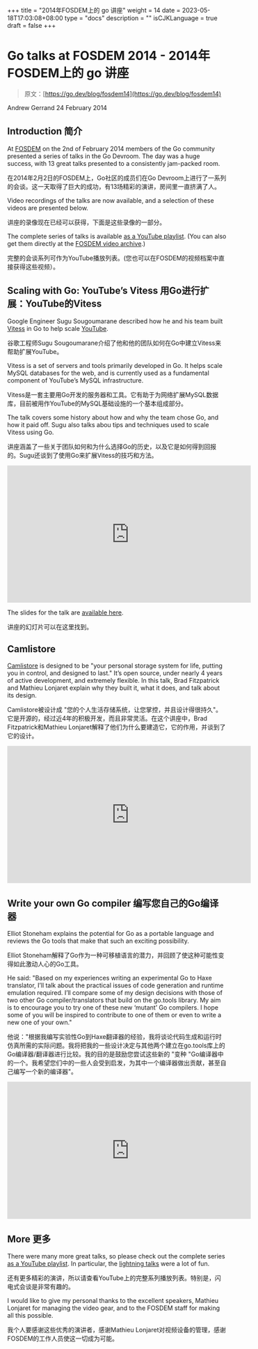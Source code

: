 +++
title = "2014年FOSDEM上的 go 讲座"
weight = 14
date = 2023-05-18T17:03:08+08:00
type = "docs"
description = ""
isCJKLanguage = true
draft = false
+++

# Go talks at FOSDEM 2014 - 2014年FOSDEM上的 go 讲座

> 原文：[https://go.dev/blog/fosdem14](https://go.dev/blog/fosdem14)

Andrew Gerrand
24 February 2014

## Introduction 简介

At [FOSDEM](http://fosdem.org/) on the 2nd of February 2014 members of the Go community presented a series of talks in the Go Devroom. The day was a huge success, with 13 great talks presented to a consistently jam-packed room.

在2014年2月2日的FOSDEM上，Go社区的成员们在Go Devroom上进行了一系列的会谈。这一天取得了巨大的成功，有13场精彩的演讲，房间里一直挤满了人。

Video recordings of the talks are now available, and a selection of these videos are presented below.

讲座的录像现在已经可以获得，下面是这些录像的一部分。

The complete series of talks is available [as a YouTube playlist](http://www.youtube.com/playlist?list=PLtLJO5JKE5YDKG4WcaNts3IVZqhDmmuBH). (You can also get them directly at the [FOSDEM video archive](http://video.fosdem.org/2014/K4601/Sunday/).)

完整的会谈系列可作为YouTube播放列表。(您也可以在FOSDEM的视频档案中直接获得这些视频）。

## Scaling with Go: YouTube’s Vitess 用Go进行扩展：YouTube的Vitess

Google Engineer Sugu Sougoumarane described how he and his team built [Vitess](https://github.com/youtube/vitess) in Go to help scale [YouTube](https://youtube.com/).

谷歌工程师Sugu Sougoumarane介绍了他和他的团队如何在Go中建立Vitess来帮助扩展YouTube。

Vitess is a set of servers and tools primarily developed in Go. It helps scale MySQL databases for the web, and is currently used as a fundamental component of YouTube’s MySQL infrastructure.

Vitess是一套主要用Go开发的服务器和工具。它有助于为网络扩展MySQL数据库，目前被用作YouTube的MySQL基础设施的一个基本组成部分。

The talk covers some history about how and why the team chose Go, and how it paid off. Sugu also talks abou tips and techniques used to scale Vitess using Go.

讲座涵盖了一些关于团队如何和为什么选择Go的历史，以及它是如何得到回报的。Sugu还谈到了使用Go来扩展Vitess的技巧和方法。

<iframe src="https://www.youtube.com/embed/qATTTSg6zXk" width="560" height="315" frameborder="0" allowfullscreen="" mozallowfullscreen="" webkitallowfullscreen="" style="box-sizing: border-box;"></iframe>

The slides for the talk are [available here](https://github.com/youtube/vitess/blob/master/doc/Vitess2014.pdf?raw=true).

讲座的幻灯片可以在这里找到。

## Camlistore

[Camlistore](http://camlistore.org/) is designed to be "your personal storage system for life, putting you in control, and designed to last." It’s open source, under nearly 4 years of active development, and extremely flexible. In this talk, Brad Fitzpatrick and Mathieu Lonjaret explain why they built it, what it does, and talk about its design.

Camlistore被设计成 "您的个人生活存储系统，让您掌控，并且设计得很持久"。它是开源的，经过近4年的积极开发，而且非常灵活。在这个讲座中，Brad Fitzpatrick和Mathieu Lonjaret解释了他们为什么要建造它，它的作用，并谈到了它的设计。

<iframe src="https://www.youtube.com/embed/yvjeIZgykiA" width="560" height="315" frameborder="0" allowfullscreen="" mozallowfullscreen="" webkitallowfullscreen="" style="box-sizing: border-box;"></iframe>

## Write your own Go compiler 编写您自己的Go编译器

Elliot Stoneham explains the potential for Go as a portable language and reviews the Go tools that make that such an exciting possibility.

Elliot Stoneham解释了Go作为一种可移植语言的潜力，并回顾了使这种可能性变得如此激动人心的Go工具。

He said: "Based on my experiences writing an experimental Go to Haxe translator, I’ll talk about the practical issues of code generation and runtime emulation required. I’ll compare some of my design decisions with those of two other Go compiler/translators that build on the go.tools library. My aim is to encourage you to try one of these new ‘mutant’ Go compilers. I hope some of you will be inspired to contribute to one of them or even to write a new one of your own."

他说："根据我编写实验性Go到Haxe翻译器的经验，我将谈论代码生成和运行时仿真所需的实际问题。我将把我的一些设计决定与其他两个建立在go.tools库上的Go编译器/翻译器进行比较。我的目的是鼓励您尝试这些新的 "变种 "Go编译器中的一个。我希望您们中的一些人会受到启发，为其中一个编译器做出贡献，甚至自己编写一个新的编译器"。

<iframe src="https://www.youtube.com/embed/Qe8Dq7V3hXY" width="560" height="315" frameborder="0" allowfullscreen="" mozallowfullscreen="" webkitallowfullscreen="" style="box-sizing: border-box;"></iframe>

## More 更多

There were many more great talks, so please check out the complete series [as a YouTube playlist](http://www.youtube.com/playlist?list=PLtLJO5JKE5YDKG4WcaNts3IVZqhDmmuBH). In particular, the [lightning talks](http://www.youtube.com/watch?v=cwpI5ONWGxc&list=PLtLJO5JKE5YDKG4WcaNts3IVZqhDmmuBH&index=7) were a lot of fun.

还有更多精彩的演讲，所以请查看YouTube上的完整系列播放列表。特别是，闪电式会谈是非常有趣的。

I would like to give my personal thanks to the excellent speakers, Mathieu Lonjaret for managing the video gear, and to the FOSDEM staff for making all this possible.

我个人要感谢这些优秀的演讲者，感谢Mathieu Lonjaret对视频设备的管理，感谢FOSDEM的工作人员使这一切成为可能。

